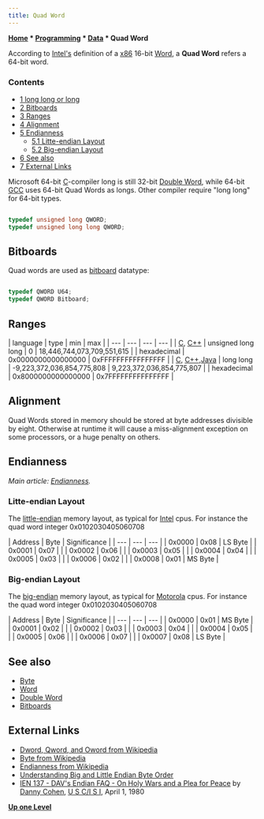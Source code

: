 ```yaml
---
title: Quad Word
---
```

**[Home](Home "Home") \* [Programming](Programming "Programming") \* [Data](Data "Data") \* Quad Word**


According to [Intel's](Intel "Intel") definition of a [x86](X86 "X86") 16-bit [Word](Word "Word"), a **Quad Word** refers a 64-bit word.



### Contents


* [1 long long or long](#long-long-or-long)
* [2 Bitboards](#bitboards)
* [3 Ranges](#ranges)
* [4 Alignment](#alignment)
* [5 Endianness](#endianness)
	+ [5.1 Litte-endian Layout](#litte-endian-layout)
	+ [5.2 Big-endian Layout](#big-endian-layout)
* [6 See also](#see-also)
* [7 External Links](#external-links)






Microsoft 64-bit [C](C "C")-compiler long is still 32-bit [Double Word](Double_Word "Double Word"), while 64-bit [GCC](Free_Software_Foundation#GCC "Free Software Foundation") uses 64-bit Quad Words as longs. Other compiler require "long long" for 64-bit types.




```C++

typedef unsigned long QWORD;
typedef unsigned long long QWORD;

```

## Bitboards


Quad words are used as [bitboard](Bitboards "Bitboards") datatype:




```C++

typedef QWORD U64;
typedef QWORD Bitboard;

```

## Ranges




|  language
 |  type
 |  min
 |  max
 |
| --- | --- | --- | --- |
| [C](C "C"), [C++](Cpp "Cpp") |  unsigned long long
 |  0
 |  18,446,744,073,709,551,615
 |
|  hexadecimal
 |  0x0000000000000000
 |  0xFFFFFFFFFFFFFFFF
 |
| [C](C "C"), [C++](Cpp "Cpp"),[Java](Java "Java") |  long long
 |  -9,223,372,036,854,775,808
 |  9,223,372,036,854,775,807
 |
|  hexadecimal
 |  0x8000000000000000
 |  0x7FFFFFFFFFFFFFFF
 |


## Alignment


Quad Words stored in memory should be stored at byte addresses divisible by eight. Otherwise at runtime it will cause a miss-alignment exception on some processors, or a huge penalty on others.



## Endianness


*Main article: [Endianness](Endianness "Endianness").*



### Litte-endian Layout


The [little-endian](Little-endian "Little-endian") memory layout, as typical for [Intel](Intel "Intel") cpus.
For instance the quad word integer 0x0102030405060708





|  Address
 |  Byte
 |  Significance
 |
| --- | --- | --- |
|  0x0000
 |  0x08
 |  LS Byte
 |
|  0x0001
 |  0x07
 |  |
|  0x0002
 |  0x06
 |  |
|  0x0003
 |  0x05
 |  |
|  0x0004
 |  0x04
 |  |
|  0x0005
 |  0x03
 |  |
|  0x0006
 |  0x02
 |  |
|  0x0008
 |  0x01
 |  MS Byte
 |


### Big-endian Layout


The [big-endian](Big-endian "Big-endian") memory layout, as typical for [Motorola](index.php?title=Motorola&action=edit&redlink=1 "Motorola (page does not exist)") cpus.
For instance the quad word integer 0x0102030405060708





|  Address
 |  Byte
 |  Significance
 |
| --- | --- | --- |
|  0x0000
 |  0x01
 |  MS Byte
 |
|  0x0001
 |  0x02
 |  |
|  0x0002
 |  0x03
 |  |
|  0x0003
 |  0x04
 |  |
|  0x0004
 |  0x05
 |  |
|  0x0005
 |  0x06
 |  |
|  0x0006
 |  0x07
 |  |
|  0x0007
 |  0x08
 |  LS Byte
 |


## See also


* [Byte](Byte "Byte")
* [Word](Word "Word")
* [Double Word](Double_Word "Double Word")
* [Bitboards](Bitboards "Bitboards")


## External Links


* [Dword, Qword, and Oword from Wikipedia](https://en.wikipedia.org/wiki/Word_%28computer_science%29#Dword.2C_Qword.2C_and_Oword)
* [Byte from Wikipedia](https://en.wikipedia.org/wiki/Byte)
* [Endianness from Wikipedia](https://en.wikipedia.org/wiki/Endianness)
* [Understanding Big and Little Endian Byte Order](http://betterexplained.com/articles/understanding-big-and-little-endian-byte-order/)
* [IEN 137 - DAV's Endian FAQ - On Holy Wars and a Plea for Peace](http://www.ietf.org/rfc/ien/ien137.txt) by [Danny Cohen](http://www.myri.com/staff/cohen/), [U S C/I S I](http://ai.isi.edu/), April 1, 1980


**[Up one Level](Data "Data")**







 
